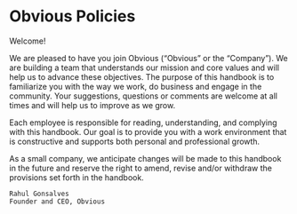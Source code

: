 # Obvious Policies

Welcome!

We are pleased to have you join Obvious (“Obvious” or the “Company”).  We are building a team that understands our mission and core values and will help us to advance these objectives. The purpose of this handbook is to familiarize you with the way we work, do business and engage in the community. Your suggestions, questions or comments are welcome at all times and will help us to improve as we grow.

Each employee is responsible for reading, understanding, and complying with this handbook. Our goal is to provide you with a work environment that is constructive and supports both personal and professional growth.

As a small company, we anticipate changes will be made to this handbook in the future and reserve the right to amend, revise and/or withdraw the provisions set forth in the handbook.   

```
Rahul Gonsalves
Founder and CEO, Obvious
```